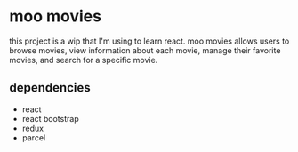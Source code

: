 # moo movies

this project is a wip that I'm using to learn react. moo movies allows users to browse movies, view information about each movie, manage their favorite movies, and search for a specific movie.

## dependencies
- react
- react bootstrap
- redux
- parcel

